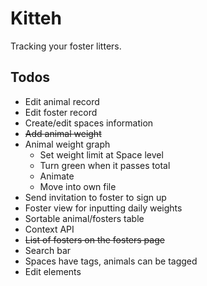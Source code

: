 # Kitteh

Tracking your foster litters.

## Todos

- Edit animal record
- Edit foster record
- Create/edit spaces information
- ~~Add animal weight~~
- Animal weight graph
  - Set weight limit at Space level
  - Turn green when it passes total
  - Animate
  - Move into own file
- Send invitation to foster to sign up
- Foster view for inputting daily weights
- Sortable animal/fosters table
- Context API
- ~~List of fosters on the fosters page~~
- Search bar
- Spaces have tags, animals can be tagged
- Edit elements
